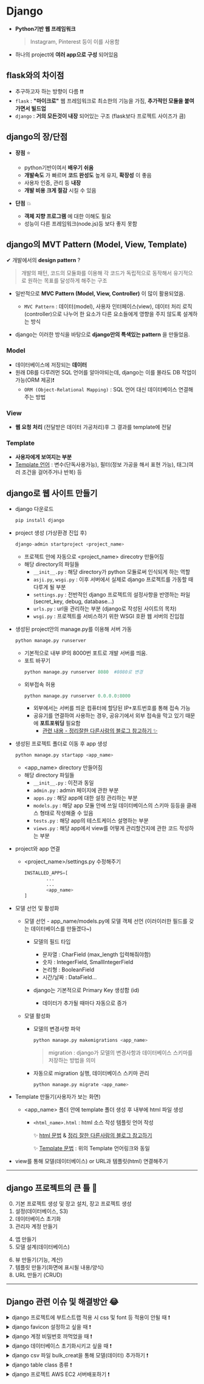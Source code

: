 # Django
+ **Python기반 웹 프레임워크** 
   > Instagram, Pinterest 등이 이를 사용함   
+ 하나의 project에 **여러 app으로 구성** 되어있음

## flask와의 차이점
+ 추구하고자 하는 방향이 다름 ❗❗
+ ```flask``` : **"마이크로"** 웹 프레임워크로 최소한의 기능을 가짐, **추가적인 모듈을 붙여가면서 빌드업** 
+ ```django``` : **거의 모든것이 내장** 되어있는 구조 (flask보다 프로젝트 사이즈가 큼)

## django의 장/단점
+ **장점** ⭐
   + python기반이여서 **배우기 쉬움** 
   + **개발속도** 가 빠르며 **코드 완성도** 높게 유지, **확장성** 이 좋음
   + 사용자 인증, 관리 등 **내장**
   + **개발 비용 크게 절감** 시킬 수 있음   
   
+ **단점** 💥
   + **객체 지향 프로그램** 에 대한 이해도 필요
   + 성능이 다른 프레임워크(node.js)등 보다 좋지 못함

 
## django의 MVT Pattern (Model, View, Template)    
✔ 개발에서의 **design pattern** ? 
   > 개발의 패턴, 코드의 모듈화를 이용해 각 코드가 독립적으로 동작해서 유기적으로 원하는 목표를 달성하게 해주는 구조   
   + 일반적으로 **MVC Pattern (Model, View, Controller)** 이 많이 활용되었음.   
      + ```MVC Pattern``` : 데이터(model), 사용자 인터페이스(view), 데이터 처리 로직(controller)으로 나누어 한 요소가 다른 요소들에게 영향을 주지 않도록 설계하는 방식   
   
   + django는 이러한 방식을 바탕으로 **django만의 특색있는 pattern** 을 만들었음.
   
### **Model** 
+ 데이터베이스에 저장되는 **데이터**
+ 원래 DB를 다루려먼 SQL 언어를 알아야되는데, django는 이를 몰라도 DB 작업이 가능(ORM 제공)❗
   + ```ORM (Object-Relational Mapping)``` : SQL 언어 대신 데이터베이스 연결해주는 방법   
         
### **View**
+ **웹 요청 처리** (전달받은 데이터 가공처리)후 그 결과를 template에 전달   
   
### **Template**
+ **사용자에게 보여지는 부분**  
+ [Template 언어](https://django-doc-test-kor.readthedocs.io/en/old_master/topics/templates.html) : 변수(단독사용가능), 필터(정보 가공을 해서 표현 가능), 태그(여러 조건을 걸어주거나 반복) 등
  
  
## django로 웹 사이트 만들기
+ django 다운로드
   ```python
   pip install django
   ```

+ project 생성 (가상환경 진입 후)
   ```python
   django-admin startproject <project_name>
   ```
   + 프로젝트 안에 자동으로 <project_name> direcotry 만들어짐
   + 해당 directory의 파일들
      + ```__init__.py``` : 해당 directory가 python 모듈로써 인식되게 하는 역할
      + ```asji.py```, ```wsgi.py``` : 이후 서버에서 실제로 django 프로젝트를 가동할 때 다루게 될 부분
      + ```settings.py``` : 전반적인 django 프로젝트의 설정사항을 반영하는 파일(secret_key, debug, database...)
      + ```urls.py``` : url을 관리하는 부분 (django로 작성된 사이트의 목차) 
      + ```wsgi.py``` : 프로젝트를 서비스하기 위한 WSGI 호환 웹 서버의 진입점
   
+ 생성된 project안의 manage.py를 이용해 서버 가동
   ```python
   python manage.py runserver
   ```
   + 기본적으로 내부 IP의 8000번 포트로 개발 서버를 띄움.
   + 포트 바꾸기
      ```python
      python manage.py runserver 8080  #8080로 변경
      ```
   + 외부접속 허용
      ```python
      python manage.py runserver 0.0.0.0:8000
      ```
      + 외부에서는 서버를 띄운 컴퓨터에 할당된 IP+포트번호를 통해 접속 가능
      + 공유기를 연결하여 사용하는 경우, 공유기에서 외부 접속을 막고 있기 때문에 **포트포워딩** 필요함
         + [관련 내용 - 정리잘한 다른사람의 블로그 참고하기 ✨](https://compunication.tistory.com/5)

+ 생성된 프로젝트 폴더로 이동 후 app 생성
   ```python
   python manage.py startapp <app_name>
   ```
   + <app_name> directory 만들어짐
   + 해당 directory 파일들
      + ```__init__.py``` : 이전과 동일
      + ```admin.py``` : admin 페이지에 관한 부분
      + ```apps.py``` : 해당 app에 대한 설정 관리하는 부분
      + ```models.py``` : 해당 app 모듈 안에 쓰일 데이터베이스의 스키마 등등을 클래스 형태로 작성해줄 수 있음
      + ```tests.py``` : 해당 app의 테스트케이스 설명하는 부분
      + ```views.py``` : 해당 app에서 view를 어떻게 관리할건지에 관한 코드 작성하는 부분
   
+ project와 app 연결
   + <project_name>/settings.py 수정해주기
      ```python
      INSTALLED_APPS=[
              ...
              ...
              <app_name>
      ]
      ```   
      
+ 모델 선언 및 활성화
   + 모델 선언 - app_name/models.py에 모델 객체 선언 (이러이러한 필드를 갖는 데이터베이스를 만들겠다~)
      + 모델의 필드 타입
         + 문자열 : CharField (max_length 입력해줘야함)
         + 숫자 : IntegerField, SmallIntegerField
         + 논리형 : BooleanField 
         + 시간/날짜 : DataField...   
         
      + django는 기본적으로 Primary Key 생성함 (id)
         + 데이터가 추가될 때마다 자동으로 증가   
         
   + 모델 활성화
      + 모델의 변경사항 파악
         ```python
         python manage.py makemigrations <app_name>
         ```   
         > migration : django가 모델의 변경사항과 데이터베이스 스키마를 저장하는 방법을 의미
         
      + 자동으로 migration 실행, 데이터베이스 스키마 관리
         ```python
         python manage.py migrate <app_name>
         ```
   
+ Template 만들기(사용자가 보는 화면)
   + <app_name> 폴더 안에 template 폴더 생성 후 내부에 html 파일 생성
      + ```<html_name>.html``` : html 소스 작성 템플릿 언어 작성   
      
         ✨ [html 문법](https://ko.wikipedia.org/wiki/HTML_%EC%9A%94%EC%86%8C) & [정리 잘한 다른사람의 블로그 참고하기](https://ikkison.tistory.com/43)   
         
         ✨ [Template 문법](https://django-doc-test-kor.readthedocs.io/en/old_master/topics/templates.html) : 위의 Template 언어링크와 동일
      
+ view를 통해 모델(데이터베이스) or URL과 템플릿(html) 연결해주기

- - - - - - - - - - - - -
## django 프로젝트의 큰 틀 💫  

0) 기본 프로젝트 생성 및 장고 설치, 장고 프로젝트 생성
1) 설정(데이터베이스, S3)
2) 데이터베이스 초기화
3) 관리자 계정 만들기   
      
4. 앱 만들기
5. 모델 설계(데이터베이스)   
   
6) 뷰 만들기(기능, 계산)
7) 템플릿 만들기(화면에 표시될 내용/양식)
8) URL 만들기 (CRUD)   
- - - - - - - - - - - - - -

## Django 관련 이슈 및 해결방안 😂



<details>
<summary>django 프로젝트에 부트스트랩 적용 시 css 및 font 등 적용이 안될 때 ❗ </summary>   
<div markdown="1">   
   
   + 부트스트랩(bootstrap) : 동적 웹사이트를 위한 CSS 프레임워크 중 한 종류
   + **css 파일 링크 문제** : 이전에 사용한 css를 브라우저가 캐시에 보관해놓고 사용해서 링크된 css 변화점을 기억하지 못함
   + 해결 방법 👍
      + **인터넷 사용기록삭제(브라우저 캐시 삭제)** 
      + 다른 css로 인식하게 만들기 : 링크코드 뒤에 ?after 등 아무 문자열 추가
   + [도움받은 다른 사람의 블로그 ✨](https://meaownworld.tistory.com/89)
   
</div>
</details>
 
<details>
<summary>django favicon 설정하고 싶을 때 ❗ </summary>   
<div markdown="1">   
   
   + ```favicon``` : Favorites + Icon의 합성어로 **홈페이지 제목 영역에 표시되는 작은 아이콘** 
   + 설정 방법 👍 : link 태그를 통해 설정
      + head 내부에 ```<link rel="icon" type="image/png" href="아이콘으로 쓰고 싶은 이미지 경로">```
      + png 파일을 사용할 때, type="image/png"로 설정
      + ico(아이콘)파일을 사용할때는 type="image/x-icon"으로 설정
   
</div>
</details> 

<details>
<summary>django 계정 비밀번호 까먹었을 때 ❗ </summary>   
<div markdown="1">   
   
   + 해결 방법 👍
      + 방법 1 : ```python manage.py changepassword <user_ID>```
      + 방법 2 : ID도 모를 경우, shell에서 변경
         + ```python manage.py shell``` 실행
         ```python
         >>> from django.contrib.auth.modesl import User
         >>> User.objects.filter(is_superuser=True) #superuser ID 확인하기
         >>> super_id=User.objects.get(username="ID")
         >>> super_id.set_password("변경할 비밀번호")
         >>> super_id.save()
         >>> exit()
         ```
   + [도움받은 다른 사람의 블로그 ✨](https://kitle.xyz/post/58/)
   
</div>
</details> 

<details>
<summary>django 데이터베이스 초기화시키고 싶을 때 ❗ </summary>   
<div markdown="1">   
   
   + 해결 방법 👍
      + 1. migrations 파일 삭제 (migrations dir안 init.py 모듈 제외한 모든 파일 삭제)
         + ```find . -path "*/migrations/*.py" -not -name "__init__.py" -delete```
         + ```find . -path "*/migrations/*.pyc"  -delete```
      + 2. 데이터베이스 제거
         + db.sqlit3파일 삭제(다른 db엔진 사용시 해당 데이터베이스 삭제)
      + 3. 새 스키마 생성
         + python manage.py createsuperuser #admin 계정 생성
         + python manage.py makemigrations
         + python manange.py migrate
   
</div>
</details> 

<details>
<summary>django csv 파일 bulk_creat을 통해 모델(데이터) 추가하기 ❗ </summary>   
<div markdown="1">
   
   + ```bulk_creat``` : 다량의 데이터를 한번에 데이터베이스에 넣기
   + django project 최상위 경로로 bulk.py를 생성 (이를 통해 모델 추가)
   + 기본 설정 수행(django 내부 설정, 모델 인식 및 환경설정)
   + csv 파일을 읽고 받아와서 모델의 instances 추가시켜주기
   + [도움받은 다른 사람의 블로그 ✨](https://juneyr.dev/2018-02-19/make-bulk-update-from-csv-django)

</div>
</details> 

<details>
<summary>django table class 종류 ❗ </summary>   
<div markdown="1">
   
   + .col-xs-* : 항상 가로로 배치
   + .col-sm-* : 768px이하에서 세로로 표시
   + .col-md-* : 992px이하에서 세로로 표시
   + .col-lg-* : 1200px이하 에서 세로로 표시
   + [도움받은 다른 사람의 블로그 ✨](https://unikys.tistory.com/371)
   
</div>
</details> 

<details>
<summary>django 프로젝트 AWS EC2 서버배포하기 ❗ </summary>   
<div markdown="1">
   
   + [도움받은 다른 사람의 블로그 ✨](https://nerogarret.tistory.com/46?category=800142)
   
</div>
</details> 

